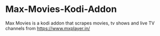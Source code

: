 # Max-Movies-Kodi-Addon
Max Movies is a kodi addon that scrapes movies, tv shows and live TV channels from https://www.mxplayer.in/
